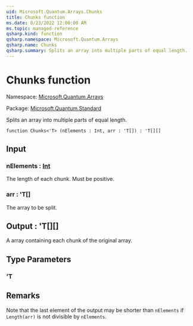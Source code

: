 ```yaml
---
uid: Microsoft.Quantum.Arrays.Chunks
title: Chunks function
ms.date: 8/23/2022 12:00:00 AM
ms.topic: managed-reference
qsharp.kind: function
qsharp.namespace: Microsoft.Quantum.Arrays
qsharp.name: Chunks
qsharp.summary: Splits an array into multiple parts of equal length.
---
```


# Chunks function

Namespace: [Microsoft.Quantum.Arrays](xref:Microsoft.Quantum.Arrays)

Package: [Microsoft.Quantum.Standard](https://nuget.org/packages/Microsoft.Quantum.Standard)


Splits an array into multiple parts of equal length.

```qsharp
function Chunks<'T> (nElements : Int, arr : 'T[]) : 'T[][]
```


## Input

### nElements : [Int](xref:microsoft.quantum.qsharp.valueliterals#int-literals)

The length of each chunk. Must be positive.


### arr : 'T[]

The array to be split.



## Output : 'T[][]

A array containing each chunk of the original array.

## Type Parameters

### 'T



## Remarks

Note that the last element of the output may be shorterthan `nElements` if `Length(arr)` is not divisible by `nElements`.